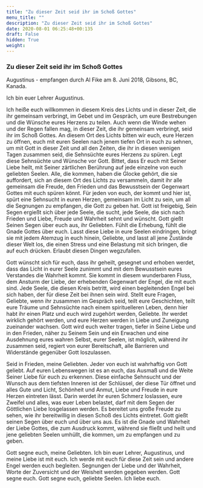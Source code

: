 ```yaml
---
title: "Zu dieser Zeit seid ihr im Schoß Gottes"
menu_title: ""
description: "Zu dieser Zeit seid ihr im Schoß Gottes"
date: 2020-08-01 06:25:48+00:135
draft: False
hidden: True
weight:
---
```

### Zu dieser Zeit seid ihr im Schoß Gottes

Augustinus - empfangen durch Al Fike am 8. Juni 2018, Gibsons, BC, Kanada.

Ich bin euer Lehrer Augustinus.

Ich heiße euch willkommen in diesem Kreis des Lichts und in dieser Zeit, die ihr gemeinsam verbringt, im Gebet und im Gespräch, um eure Bestrebungen und die Wünsche eures Herzens zu teilen. Auch wenn die Winde wehen und der Regen fallen mag, in dieser Zeit, die ihr gemeinsam verbringt, seid ihr im Schoß Gottes. An diesem Ort des Lichts bitten wir euch, eure Herzen zu öffnen, euch mit euren Seelen nach jenem tiefen Ort in euch zu sehnen, um mit Gott in dieser Zeit und all den Zeiten, die ihr in diesen wenigen Tagen zusammen seid, die Sehnsüchte eures Herzens zu spüren. Legt diese Sehnsüchte und Wünsche vor Gott. Bittet, dass Er euch mit Seiner Liebe heilt, mit Seiner zärtlichen Berührung auf jede einzelne von euch geliebten Seelen. Alle, die kommen, haben die Glocke gehört, die sie auffordert, sich an diesem Ort des Lichts zu versammeln, damit ihr alle gemeinsam die Freude, den Frieden und das Bewusstsein der Gegenwart Gottes mit euch spüren könnt. Für jeden von euch, der kommt und hier ist, spürt eine Sehnsucht in euren Herzen, gemeinsam im Licht zu sein, um all die Segnungen zu empfangen, die Gott zu geben hat. Gott ist freigebig, Sein Segen ergießt sich über jede Seele, die sucht, jede Seele, die sich nach Frieden und Liebe, Freude und Wahrheit sehnt und wünscht. Gott gießt Seinen Segen über euch aus, ihr Geliebten. Fühlt die Erhebung, fühlt die Gnade Gottes über euch. Lasst diese Liebe in eure Seelen eindringen, bringt sie mit jedem Atemzug in euch hinein, Geliebte, und lasst all jene Zustände dieser Welt los, die einen Stress und eine Belastung mit sich bringen, die auf euch drücken. Erlaubt diesen Dingen wegzufallen.

Gott wünscht sich für euch, dass ihr geheilt, gesegnet und erhoben werdet, dass das Licht in eurer Seele zunimmt und mit dem Bewusstsein eures Verstandes die Wahrheit kommt. Sie kommt in diesem wunderbaren Fluss, dem Ansturm der Liebe, der erhebenden Gegenwart der Engel, die mit euch sind. Jede Seele, die diesen Kreis betritt, wird einen begleitenden Engel bei sich haben, der für diese Zeit bei ihnen sein wird. Stellt eure Fragen, Geliebte, wenn ihr zusammen im Gespräch seid, teilt eure Geschichten, teilt eure Träume und Sehnsüchte nach einem spirituelleren Leben, denn hier habt ihr einen Platz und euch wird zugehört werden, Geliebte. Ihr werdet wirklich gehört werden, und eure Herzen werden in Liebe und Zuneigung zueinander wachsen. Gott wird euch weiter tragen, tiefer in Seine Liebe und in den Frieden, näher zu Seinem Sein und ein Erwachen und eine Ausdehnung eures wahren Selbst, eurer Seelen, ist möglich, während ihr zusammen seid, regiert von eurer Bereitschaft, alle Barrieren und Widerstände gegenüber Gott loszulassen.

Seid in Frieden, meine Geliebten. Jeder von euch ist wahrhaftig von Gott geliebt. Auf euren Lebenswegen ist es an euch, das Ausmaß und die Weite Seiner Liebe für euch zu erkennen. Diese einfache Sehnsucht und der Wunsch aus dem tiefsten Inneren ist der Schlüssel, der diese Tür öffnet und alles Gute und Licht, Schönheit und Anmut, Liebe und Freude in eure Herzen eintreten lässt. Darin werdet ihr euren Schmerz loslassen, eure Zweifel und alles, was euer Leben belastet, darf mit dem Segen der Göttlichen Liebe losgelassen werden. Es bereitet uns große Freude zu sehen, wie ihr bereitwillig in diesen Schoß des Lichts eintretet. Gott gießt seinen Segen über euch und über uns aus. Es ist die Gnade und Wahrheit der Liebe Gottes, die zum Ausdruck kommt, während sie fließt und heilt und jene geliebten Seelen umhüllt, die kommen, um zu empfangen und zu geben.

Gott segne euch, meine Geliebten. Ich bin euer Lehrer, Augustinus, und meine Liebe ist mit euch. Ich werde mit euch für diese Zeit sein und andere Engel werden euch begleiten. Segnungen der Liebe und der Wahrheit, Worte der Zuversicht und der Weisheit werden gegeben werden. Gott segne euch. Gott segne euch, geliebte Seelen. Ich liebe euch.
